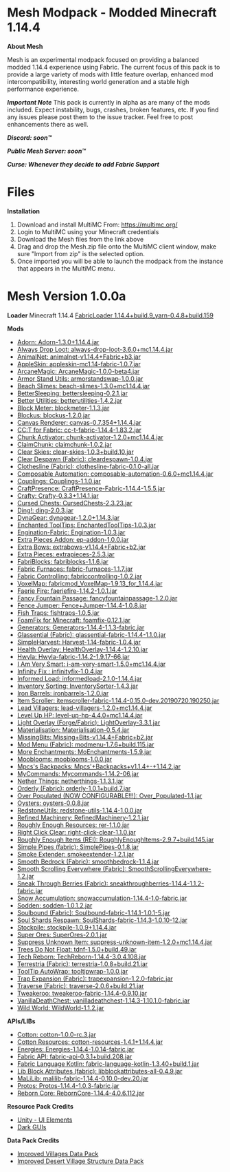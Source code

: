 # Mesh Modpack - Modded Minecraft 1.14.4
**About Mesh**

Mesh is an experimental modpack focused on providing a balanced modded 1.14.4 experience using Fabric. The current focus of this pack is to provide a large variety of mods with little feature overlap, enhanced mod intercompatibility, interesting world generation and a stable high performance experience.

***Important Note***
This pack is currently in alpha as are many of the mods included. Expect instability, bugs, crashes, broken features, etc. If you find any issues please post them to the issue tracker. Feel free to post enhancements there as well.

***Discord: soon™***

***Public Mesh Server: soon™***

***Curse: Whenever they decide to add Fabric Support***

# Files

**Installation**

 1.  Download and install MultiMC From: https://multimc.org/
 2. Login to MultiMC using your Minecraft credentials 
 3. Download the Mesh files from the link above
 4. Drag and drop the Mesh.zip file onto the MultiMC client window, make sure "Import from zip" is the selected option.
 5. Once imported you will be able to launch the modpack from the instance that appears in the MultiMC menu.

# Mesh Version 1.0.0a 
**Loader**
Minecraft 1.14.4
[FabricLoader 1.14.4+build.9_yarn-0.4.8+build.159](https://fabricmc.net)

**Mods**
- [Adorn: Adorn-1.3.0+1.14.4.jar](https://www.curseforge.com/minecraft/mc-mods/adorn)
- [Always Drop Loot: always-drop-loot-3.6.0+mc1.14.4.jar](https://www.curseforge.com/minecraft/mc-mods/always-drop-loot)
- [AnimalNet: animalnet-v1.14.4+Fabric+b3.jar](https://www.curseforge.com/minecraft/mc-mods/animalnet)
- [AppleSkin: appleskin-mc1.14-fabric-1.0.7.jar](https://www.curseforge.com/minecraft/mc-mods/appleskin)
- [ArcaneMagic: ArcaneMagic-1.0.0-beta4.jar](https://www.curseforge.com/minecraft/mc-mods/arcanemagic)
- [Armor Stand Utils: armorstandswap-1.0.0.jar](https://www.curseforge.com/minecraft/mc-mods/armor-stand-utils)
- [Beach Slimes: beach-slimes-1.3.0+mc1.14.4.jar](https://www.curseforge.com/minecraft/mc-mods/beach-slimes)
- [BetterSleeping: bettersleeping-0.2.1.jar](https://www.curseforge.com/minecraft/mc-mods/bettersleeping)
- [Better Utilities: betterutilities-1.4.2.jar](https://www.curseforge.com/minecraft/mc-mods/better-utilities)
- [Block Meter: blockmeter-1.1.3.jar](https://www.curseforge.com/minecraft/mc-mods/block-meter)
- [Blockus: blockus-1.2.0.jar](https://www.curseforge.com/minecraft/mc-mods/blockus)
- [Canvas Renderer: canvas-0.7.354+1.14.4.jar](https://www.curseforge.com/minecraft/mc-mods/canvas-renderer)
- [CC:T for Fabric: cc-t-fabric-1.14.4-1.83.2.jar](https://www.curseforge.com/minecraft/mc-mods/cc-tweaked-fabric)
- [Chunk Activator: chunk-activator-1.2.0+mc1.14.4.jar](https://www.curseforge.com/minecraft/mc-mods/chunk-activator)
- [ClaimChunk: claimchunk-1.0.2.jar](https://www.curseforge.com/minecraft/mc-mods/claimchunk)
- [Clear Skies: clear-skies-1.0.3+build.10.jar](https://www.curseforge.com/minecraft/mc-mods/clear-skies)
- [Clear Despawn (Fabric): cleardespawn-1.0.4.jar](https://www.curseforge.com/minecraft/mc-mods/clear-despawn-fabric)
- [Clothesline (Fabric): clothesline-fabric-0.1.0-all.jar](https://www.curseforge.com/minecraft/mc-mods/clothesline-fabric)
- [Composable Automation: composable-automation-0.6.0+mc1.14.4.jar](https://www.curseforge.com/minecraft/mc-mods/composable-automation)
- [Couplings: Couplings-1.1.0.jar](https://www.curseforge.com/minecraft/mc-mods/couplings)
- [CraftPresence: CraftPresence-Fabric-1.14.4-1.5.5.jar](https://www.curseforge.com/minecraft/mc-mods/craftpresence)
- [Crafty: Crafty-0.3.3+1.14.1.jar](https://www.curseforge.com/minecraft/mc-mods/crafty)
- [Cursed Chests: CursedChests-2.3.23.jar](https://www.curseforge.com/minecraft/mc-mods/cursed-chests)
- [Ding!: ding-2.0.3.jar](https://www.curseforge.com/minecraft/mc-mods/ding-fabric)
- [DynaGear: dynagear-1.2.0+1.14.3.jar](https://www.curseforge.com/minecraft/mc-mods/dynagear)
- [Enchanted ToolTips: EnchantedToolTips-1.0.3.jar](https://www.curseforge.com/minecraft/mc-mods/enchanted-tooltips)
- [Engination-Fabric: Engination-1.0.3.jar](https://www.curseforge.com/minecraft/mc-mods/engination-fabric)
- [Extra Pieces Addon: ep-addon-1.0.0.jar](https://www.curseforge.com/minecraft/mc-mods/extra-pieces-addon)
- [Extra Bows: extrabows-v1.14.4+Fabric+b2.jar](https://www.curseforge.com/minecraft/mc-mods/extra-bows)
- [Extra Pieces: extrapieces-2.5.3.jar](https://www.curseforge.com/minecraft/mc-mods/extra-pieces)
- [FabriBlocks: fabriblocks-1.1.6.jar](https://www.curseforge.com/minecraft/mc-mods/fabriblocks)
- [Fabric Furnaces: fabric-furnaces-1.1.7.jar](https://www.curseforge.com/minecraft/mc-mods/fabric-furnaces)
- [Fabric Controlling: fabriccontrolling-1.0.2.jar](https://www.curseforge.com/minecraft/mc-mods/fabric-controlling)
- [VoxelMap: fabricmod_VoxelMap-1.9.13_for_1.14.4.jar](https://www.curseforge.com/minecraft/mc-mods/voxelmap)
- [Faerie Fire: faeriefire-1.14.2-1.0.1.jar](https://www.curseforge.com/minecraft/mc-mods/faerie-fire)
- [Fancy Fountain Passage: fancyfountainpassage-1.2.0.jar](https://www.curseforge.com/minecraft/mc-mods/fancy-fountain-passage)
- [Fence Jumper: Fence+Jumper-1.14.4-1.0.8.jar](https://www.curseforge.com/minecraft/mc-mods/fence-jumper)
- [Fish Traps: fishtraps-1.0.5.jar](https://www.curseforge.com/minecraft/mc-mods/fish-traps)
- [FoamFix for Minecraft: foamfix-0.12.1.jar](https://www.curseforge.com/minecraft/mc-mods/foamfix-for-minecraft)
- [Generators: Generators-1.14.4-1.1.3-fabric.jar](https://www.curseforge.com/minecraft/mc-mods/generators)
- [Glassential (Fabric): glassential-fabric-1.14.4-1.1.0.jar](https://www.curseforge.com/minecraft/mc-mods/glassential-fabric)
- [SimpleHarvest: Harvest-1.14-fabric-1.0.4.jar](https://www.curseforge.com/minecraft/mc-mods/simpleharvest)
- [Health Overlay: HealthOverlay-1.14.4-1.2.10.jar](https://www.curseforge.com/minecraft/mc-mods/health-overlay)
- [Hwyla: Hwyla-fabric-1.14.2-1.9.17-66.jar](https://www.curseforge.com/minecraft/mc-mods/hwyla)
- [I Am Very Smart: i-am-very-smart-1.5.0+mc1.14.4.jar](https://www.curseforge.com/minecraft/mc-mods/i-am-very-smart)
- [Infinity Fix : infinityfix-1.0.4.jar](https://www.curseforge.com/minecraft/mc-mods/infinity-fix)
- [Informed Load: informedload-2.1.0-1.14.4.jar](https://www.curseforge.com/minecraft/mc-mods/informed-load-fabric)
- [Inventory Sorting: InventorySorter-1.4.3.jar](https://www.curseforge.com/minecraft/mc-mods/inventory-sorting)
- [Iron Barrels: ironbarrels-1.2.0.jar](https://www.curseforge.com/minecraft/mc-mods/iron-barrels)
- [Item Scroller: itemscroller-fabric-1.14.4-0.15.0-dev.20190720.190250.jar](https://www.curseforge.com/minecraft/mc-mods/item-scroller)
- [Lead Villagers: lead-villagers-1.2.0+mc1.14.4.jar](https://www.curseforge.com/minecraft/mc-mods/lead-villagers)
- [Level Up HP: level-up-hp-4.4.0+mc1.14.4.jar](https://www.curseforge.com/minecraft/mc-mods/level-up-hp)
- [Light Overlay (Forge/Fabric): LightOverlay-3.3.1.jar](https://www.curseforge.com/minecraft/mc-mods/light-overlay)
- [Materialisation: Materialisation-0.5.4.jar](https://www.curseforge.com/minecraft/mc-mods/materialisation)
- [MissingBits: Missing+Bits-v1.14.4+Fabric+b2.jar](https://www.curseforge.com/minecraft/mc-mods/missingbits)
- [Mod Menu (Fabric): modmenu-1.7.6+build.115.jar](https://www.curseforge.com/minecraft/mc-mods/modmenu)
- [More Enchantments: MoEnchantments-1.5.9.jar](https://www.curseforge.com/minecraft/mc-mods/fabric-more-enchantments)
- [Mooblooms: mooblooms-1.0.0.jar](https://www.curseforge.com/minecraft/mc-mods/mooblooms)
- [Mpcs's Backpacks: Mpcs'+Backpacks+v1.1.4+-+1.14.2.jar](https://www.curseforge.com/minecraft/mc-mods/mpcs-backpacks)
- [MyCommands: Mycommands-1.14.2-06.jar](https://www.curseforge.com/minecraft/mc-mods/mycommands)
- [Nether Things: netherthings-1.1.3.1.jar](https://www.curseforge.com/minecraft/mc-mods/nether-things)
- [Orderly (Fabric): orderly-1.0.1+build.7.jar](https://www.curseforge.com/minecraft/mc-mods/orderly)
- [Over Populated (NOW CONFIGURABLE!!!): Over_Populated-1.1.jar](https://www.curseforge.com/minecraft/mc-mods/over-populated)
- [Oysters: oysters-0.0.8.jar](https://www.curseforge.com/minecraft/mc-mods/oysters)
- [RedstoneUtils: redstone-utils-1.14.4-1.0.0.jar](https://www.curseforge.com/minecraft/mc-mods/redstoneutils)
- [Refined Machinery: RefinedMachinery-1.2.1.jar](https://www.curseforge.com/minecraft/mc-mods/refined-machinery)
- [Roughly Enough Resources: rer-1.1.0.jar](https://www.curseforge.com/minecraft/mc-mods/roughly-enough-resources)
- [Right Click Clear: right-click-clear-1.1.0.jar](https://www.curseforge.com/minecraft/mc-mods/right-click-clear)
- [Roughly Enough Items (REI): RoughlyEnoughItems-2.9.7+build.145.jar](https://www.curseforge.com/minecraft/mc-mods/roughly-enough-items)
- [Simple Pipes (fabric): SimplePipes-0.1.8.jar](https://www.curseforge.com/minecraft/mc-mods/simplepipes)
- [Smoke Extender: smokeextender-1.2.1.jar](https://www.curseforge.com/minecraft/mc-mods/smoke-extender)
- [Smooth Bedrock (Fabric): smoothbedrock-1.1.4.jar](https://www.curseforge.com/minecraft/mc-mods/blayykes-smooth-bedrock)
- [Smooth Scrolling Everywhere (Fabric): SmoothScrollingEverywhere-1.2.jar](https://www.curseforge.com/minecraft/mc-mods/smooth-scrolling-everywhere-fabric)
- [Sneak Through Berries (Fabric): sneakthroughberries-1.14.4-1.1.2-fabric.jar](https://www.curseforge.com/minecraft/mc-mods/sneakthroughberries)
- [Snow Accumulation: snowaccumulation-1.14.4-1.0-fabric.jar](https://www.curseforge.com/minecraft/mc-mods/snow-accumulation)
- [Sodden: sodden-1.0.1.2.jar](https://www.curseforge.com/minecraft/mc-mods/sodden)
- [Soulbound (Fabric): Soulbound-fabric-1.14.1-1.0.1-5.jar](https://www.curseforge.com/minecraft/mc-mods/soulbound-fabric)
- [Soul Shards Respawn: SoulShards-fabric-1.14.3-1.0.10-12.jar](https://www.curseforge.com/minecraft/mc-mods/soul-shards-respawn)
- [Stockpile: stockpile-1.0.9+1.14.4.jar](https://www.curseforge.com/minecraft/mc-mods/stockpile)
- [Super Ores: SuperOres-2.0.1.jar](https://www.curseforge.com/minecraft/mc-mods/super-ores)
- [Suppress Unknown Item: suppress-unknown-item-1.2.0+mc1.14.4.jar](https://www.curseforge.com/minecraft/mc-mods/suppress-unknown-item)
- [Trees Do Not Float: tdnf-1.5.0+build.49.jar](https://www.curseforge.com/minecraft/mc-mods/trees-do-not-float)
- [Tech Reborn: TechReborn-1.14.4-3.0.4.108.jar](https://www.curseforge.com/minecraft/mc-mods/techreborn)
- [Terrestria (Fabric): terrestria-1.0.8+build.21.jar](https://www.curseforge.com/minecraft/mc-mods/terrestria)
- [ToolTip AutoWrap: tooltipwrap-1.0.0.jar](https://www.curseforge.com/minecraft/mc-mods/tooltip-autowrap)
- [Trap Expansion  (Fabric): trapexpansion-1.2.0-fabric.jar](https://www.curseforge.com/minecraft/mc-mods/trap-expansion-fabric)
- [Traverse (Fabric): traverse-2.0.6+build.21.jar](https://www.curseforge.com/minecraft/mc-mods/traverse)
- [Tweakeroo: tweakeroo-fabric-1.14.4-0.9.10.jar](https://www.curseforge.com/minecraft/mc-mods/tweakeroo)
- [VanillaDeathChest: vanilladeathchest-1.14.3-1.10.1.0-fabric.jar](https://www.curseforge.com/minecraft/mc-mods/vanilladeathchest)
- [Wild World: WildWorld-1.1.2.jar](https://www.curseforge.com/minecraft/mc-mods/wild-world)

**APIs/LIBs**
- [Cotton: cotton-1.0.0-rc.3.jar](https://www.curseforge.com/minecraft/mc-mods/cotton)
- [Cotton Resources: cotton-resources-1.4.1+1.14.4.jar](https://www.curseforge.com/minecraft/mc-mods/cotton-resources)
- [Energies: Energies-1.14.4-1.0.14-fabric.jar](https://www.curseforge.com/minecraft/mc-mods/energies)
- [Fabric API: fabric-api-0.3.1+build.208.jar](https://www.curseforge.com/minecraft/mc-mods/fabric-api)
- [Fabric Language Kotlin: fabric-language-kotlin-1.3.40+build.1.jar](https://www.curseforge.com/minecraft/mc-mods/fabric-language-kotlin)
- [Lib Block Attributes (fabric): libblockattributes-all-0.4.9.jar](https://www.curseforge.com/minecraft/mc-mods/libblockattributes)
- [MaLiLib: malilib-fabric-1.14.4-0.10.0-dev.20.jar](https://www.curseforge.com/minecraft/mc-mods/malilib)
- [Protos: Protos-1.14.4-1.0.3-fabric.jar](https://www.curseforge.com/minecraft/mc-mods/protos)
- [Reborn Core: RebornCore-1.14.4-4.0.6.112.jar](https://www.curseforge.com/minecraft/mc-mods/reborncore)

**Resource Pack Credits**
- [Unity - UI Elements](https://www.curseforge.com/minecraft/texture-packs/unity)
- [Dark GUIs](https://www.curseforge.com/minecraft/texture-packs/dark-guis)

**Data Pack Credits**
- [Improved Villages Data Pack](https://www.planetminecraft.com/mod/1-14-improved-plains-village-structures-datapack/)
- [Improved Desert Village Structure Data Pack](https://www.planetminecraft.com/mod/1-14-x-improved-desert-village-datapack/)

